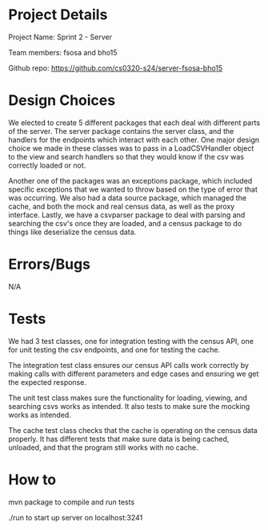 # Project Details
Project Name: Sprint 2 - Server

Team members: fsosa and bho15

Github repo: https://github.com/cs0320-s24/server-fsosa-bho15

# Design Choices
We elected to create 5 different packages that each deal with different parts of the server. The server package contains the server class, and the handlers for the endpoints which interact with each other. One major design choice we made in these classes was to pass in a LoadCSVHandler object to the view and search handlers so that they would know if the csv was correctly loaded or not. 

Another one of the packages was an exceptions package, which included specific exceptions that we wanted to throw based on the type of error that was occurring. We also had a data source package, which managed the cache, and both the mock and real census data, as well as the proxy interface. Lastly, we have a csvparser package to deal with parsing and searching the csv's once they are loaded, and a census package to do things like deserialize the census data. 

# Errors/Bugs
N/A
# Tests
We had 3 test classes, one for integration testing with the census API, one for unit testing the csv endpoints, and one for testing the cache. 

The integration test class ensures our census API calls work correctly by making calls with different parameters and edge cases and ensuring we get the expected response. 

The unit test class makes sure the functionality for loading, viewing, and searching csvs works as intended. It also tests to make sure the mocking works as intended. 

The cache test class checks that the cache is operating on the census data properly. It has different tests that make sure data is being cached, unloaded, and that the program still works with no cache. 

# How to
mvn package to compile and run tests

./run to start up server on localhost:3241